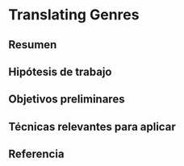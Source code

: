 # Translating Genres

## Resumen


## Hipótesis de trabajo


## Objetivos preliminares


## Técnicas relevantes para aplicar

 

## Referencia
